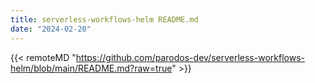 ```yaml
---
title: serverless-workflows-helm README.md
date: "2024-02-20"
---
```


{{< remoteMD "https://github.com/parodos-dev/serverless-workflows-helm/blob/main/README.md?raw=true" >}}
